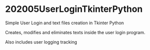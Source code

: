 # 202005UserLoginTkinterPython

Simple User Login and text files creation in Tkinter Python

Creates, modifies and eliminates texts inside the user login program.

Also includes user logging tracking
